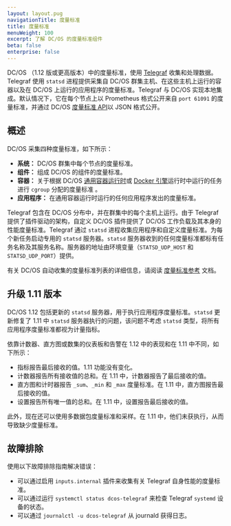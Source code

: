 ```yaml
---
layout: layout.pug
navigationTitle: 度量标准
title: 度量标准
menuWeight: 100
excerpt: 了解 DC/OS 的度量标准组件
beta: false
enterprise: false
---
```


<!-- The source repo for this topic is https://github.com/dcos/dcos-docs-site -->

DC/OS （1.12 版或更高版本）中的度量标准，使用 [Telegraf](/cn/1.12/overview/architecture/components/#telegraf) 收集和处理数据。Telegraf 使用 `statsd` 进程提供采集自 DC/OS 群集主机、在这些主机上运行的容器以及在 DC/OS 上运行的应用程序的度量标准。Telegraf 与 DC/OS 实现本地集成。默认情况下，它在每个节点上以 Prometheus 格式公开来自 `port 61091` 的度量标准，并通过 DC/OS [度量标准 API](/cn/1.12/metrics/metrics-api/)以 JSON 格式公开。

## 概述
DC/OS 采集四种度量标准，如下所示：

* **系统：** DC/OS 群集中每个节点的度量标准。
* **组件：** 组成 DC/OS 的组件的度量标准。
* **容器：** 关于根据 DC/OS [通用容器运行时](/cn/1.12/deploying-services/containerizers/ucr/)或 [Docker 引擎](/cn/1.12/deploying-services/containerizers/docker-containerizer/)运行时中运行的任务进行 `cgroup` 分配的度量标准 。
* **应用程序：** 在通用容器运行时运行的任何应用程序发出的度量标准。

Telegraf 包含在 DC/OS 分布中，并在群集中的每个主机上运行。由于 Telegraf 提供了插件驱动的架构，自定义 DC/OS 插件提供了 DC/OS 工作负载及其本身的性能度量标准。Telegraf 通过 `statsd` 进程收集应用程序和自定义度量标准。为每个新任务启动专用的 `statsd` 服务器。`statsd` 服务器收到的任何度量标准都标有任务名称及其服务名称。服务器的地址由环境变量（`STATSD_UDP_HOST` 和 `STATSD_UDP_PORT`）提供。

有关 DC/OS 自动收集的度量标准列表的详细信息，请阅读 [度量标准参考](/cn/1.12/metrics/reference/) 文档。

## 升级 1.11 版本
DC/OS 1.12 包括更新的 `statsd` 服务器，用于执行应用程序度量标准。`statsd` 更新修复了 1.11 中 `statsd` 服务器执行的问题，该问题不考虑 `statsd` 类型，将所有应用程序度量标准都视为计量指标。

依靠计数器、直方图或数集的仪表板和告警在 1.12 中的表现和在 1.11 中不同，如下所示：
- 指标报告最后接收的值。1.11 功能没有变化。
- 计数器报告所有接收值的总和。在 1.11 中，计数器报告了最后接收的值。
- 直方图和计时器报告 `_sum`、`_min` 和 `_max` 度量标准。在 1.11 中，直方图报告最后接收的值。
- 设置报告所有唯一值的总和。在 1.11 中，设置报告最后接收的值。

此外，现在还可以使用多数据包度量标准和采样。在 1.11 中，他们未获执行，从而导致缺少度量标准。

## 故障排除
使用以下故障排除指南解决错误：

- 可以通过启用 `inputs.internal` 插件来收集有关 Telegraf 自身性能的度量标准。
- 可以通过运行 `systemctl status dcos-telegraf` 来检查 Telegraf `systemd` 设备的状态。
- 可以通过 `journalctl -u dcos-telegraf` 从 journald 获得日志。
